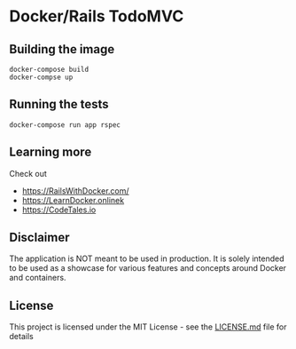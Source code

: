 # Docker/Rails TodoMVC
## Building the image
```
docker-compose build
docker-compse up
```

## Running the tests
```
docker-compose run app rspec
```

## Learning more
Check out
* https://RailsWithDocker.com/
* https://LearnDocker.onlinek
* https://CodeTales.io

## Disclaimer
The application is NOT meant to be used in production. It is solely intended to be used as a showcase for various features and concepts around Docker and containers.

## License
This project is licensed under the MIT License - see the [LICENSE.md](LICENSE.md) file for details
